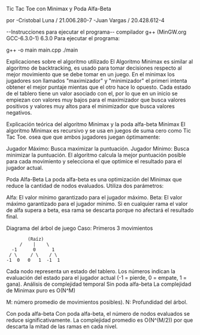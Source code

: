 Tic Tac Toe con Minimax y Poda Alfa-Beta

por -Cristobal Luna / 21.006.280-7
    -Juan Vargas / 20.428.612-4

--Instrucciones para ejecutar el programa--
compilador g++ (MinGW.org GCC-6.3.0-1) 6.3.0
Para ejecutar el programa:

g++ -o main main.cpp
./main

Explicaciones sobre el algoritmo utilizado
El Algoritmo Minimax es similar al algoritmo de backtracking, es usado para tomar decisiones respecto al mejor movimiento que se debe tomar en un juego. 
En el minimax los jugadores son llamados "maximizador" y "minimizador" el primeri intenta obtener el mejor puntaje mientas que el otro hace lo opuesto. 
Cada estado de el tablero tiene un valor asociado con el, por lo que en un inicio se empiezan con valores muy bajos para el maximizador que busca valores positivos y 
valores muy altos para el minimizador que busca valores negativos.

Explicación teórica del algoritmo Minimax y la poda alfa-beta
Minimax
El algoritmo Minimax es recursivo y se usa en juegos de suma cero como Tic Tac Toe. osea que que ambos jugadores juegan óptimamente:

Jugador Máximo: Busca maximizar la puntuación.
Jugador Mínimo: Busca minimizar la puntuación.
El algoritmo calcula la mejor puntuación posible para cada movimiento y selecciona el que optimice el resultado para el jugador actual.

Poda Alfa-Beta
La poda alfa-beta es una optimización del Minimax que reduce la cantidad de nodos evaluados. Utiliza dos parámetros:

Alfa: El valor mínimo garantizado para el jugador máximo.
Beta: El valor máximo garantizado para el jugador mínimo.
Si en cualquier rama el valor de alfa supera a beta, esa rama se descarta porque no afectará el resultado final.

Diagrama del árbol de juego
Caso: Primeros 3 movimientos

            (Raíz)
         /    |    \
      -1      0      1
     / \     / \    / \
    -1  0   0   1  -1  1


Cada nodo representa un estado del tablero.
Los números indican la evaluación del estado para el jugador actual (-1 = pierde, 0 = empate, 1 = gana).
Análisis de complejidad temporal
Sin poda alfa-beta
La complejidad de Minimax puro es 
O(N^M)

M: número promedio de movimientos posibles).
N: Profundidad del árbol.

Con poda alfa-beta
Con poda alfa-beta, el número de nodos evaluados se reduce significativamente. La complejidad promedio es 
O(N^(M/2))
por que descarta la mitad de las ramas en cada nivel.
